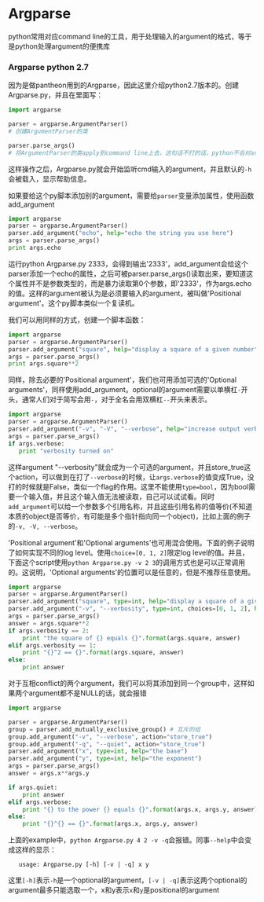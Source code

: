 # Argparse
python常用对应command line的工具，用于处理输入的argument的格式，等于是python处理argument的便携库

### Argparse python 2.7
因为是做pantheon用到的Argparse，因此这里介绍python2.7版本的。创建Argparse.py，并且在里面写：
```python
import argparse

parser = argparse.ArgumentParser() 
# 创建ArgumentParser的类

parser.parse_args() 
# 将ArgumentParser的类apply到command line上去，这句话不打的话，python不会对argument产生反应
```
这样操作之后，Argparse.py就会开始监听cmd输入的argument，并且默认的`-h`会被载入，显示帮助信息。

如果要给这个py脚本添加别的argument，需要给`parser`变量添加属性，使用函数add_argument
```python
import argparse
parser = argparse.ArgumentParser()
parser.add_argument("echo", help="echo the string you use here")
args = parser.parse_args()
print args.echo
```
运行python Argparse.py 2333，会得到输出'2333'，add_argument会给这个parser添加一个echo的属性，之后可被parser.parse_args()读取出来，要知道这个属性并不是参数类型的，而是暴力读取第0个参数，即'2333'，作为args.echo的值。这样的argument被认为是必须要输入的argument，被叫做'Positional argument'。这个py脚本类似一个复读机。

我们可以用同样的方式，创建一个脚本函数：
```python
import argparse
parser = argparse.ArgumentParser()
parser.add_argument("square", help="display a square of a given number", type=int) # 避免类型错误
args = parser.parse_args()
print args.square**2
```
同样，除去必要的'Positional argument'，我们也可用添加可选的'Optional arguments'，同样使用add_argument。optional的argument需要以单横杠`-`开头，通常人们对于简写会用`-`，对于全名会用双横杠`--`开头来表示。
```python
import argparse
parser = argparse.ArgumentParser()
parser.add_argument("-v", "-V", "--verbose", help="increase output verbosity", action="store_true")
args = parser.parse_args()
if args.verbose:
   print "verbosity turned on"
```
这样argument "--verbosity"就会成为一个可选的argument，并且store_true这个action，可以做到在打了`--verbose`的时候，让`args.verbose`的值变成True，没打的时候就是False，类似一个flag的作用。这里不能使用`type=bool`，因为bool需要一个输入值，并且这个输入值无法被读取，自己可以试试看。同时`add_argument`可以给一个参数多个引用名称，并且这些引用名称的值等价(不知道本质的object是否等价，有可能是多个指针指向同一个object)，比如上面的例子的`-v, -V, --verbose`。

'Positional argument'和'Optional arguments'也可用混合使用。下面的例子说明了如何实现不同的log level。使用`choice=[0, 1, 2]`限定log level的值。并且，下面这个script使用`python Argparse.py -v 2 3`的调用方式也是可以正常调用的。这说明，'Optional arguments'的位置可以是任意的，但是不推荐任意使用。
```python
import argparse
parser = argparse.ArgumentParser()
parser.add_argument("square", type=int, help="display a square of a given number")
parser.add_argument("-v", "--verbosity", type=int, choices=[0, 1, 2], help="increase output verbosity")
args = parser.parse_args()
answer = args.square**2
if args.verbosity == 2:
    print "the square of {} equals {}".format(args.square, answer)
elif args.verbosity == 1:
    print "{}^2 == {}".format(args.square, answer)
else:
    print answer
```
对于互相conflict的两个argument，我们可以将其添加到同一个group中，这样如果两个argument都不是NULL的话，就会报错
```python
import argparse

parser = argparse.ArgumentParser()
group = parser.add_mutually_exclusive_group() # 互斥的组
group.add_argument("-v", "--verbose", action="store_true")
group.add_argument("-q", "--quiet", action="store_true")
parser.add_argument("x", type=int, help="the base")
parser.add_argument("y", type=int, help="the exponent")
args = parser.parse_args()
answer = args.x**args.y

if args.quiet:
    print answer
elif args.verbose:
    print "{} to the power {} equals {}".format(args.x, args.y, answer)
else:
    print "{}^{} == {}".format(args.x, args.y, answer)
```
上面的example中，`python Argparse.py 4 2 -v -q`会报错。同事`--help`中会变成这样的显示：
```
   usage: Argparse.py [-h] [-v | -q] x y
```
这里`[-h]`表示`-h`是一个optional的argument，`[-v | -q]`表示这两个optional的argument最多只能选取一个，x和y表示`x`和`y`是positional的argument



